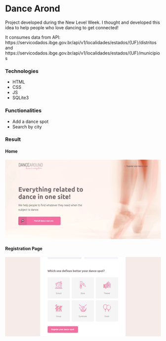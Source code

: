 <h1> Dance Arond </h1>

<p> Project developed during the New Level Week. I thought and developed this idea to help people who love dancing to get connected!</p>
<p> It consumes data from API: https://servicodados.ibge.gov.br/api/v1/localidades/estados/{UF}/distritos and https://servicodados.ibge.gov.br/api/v1/localidades/estados/{UF}/municipios </p>
                                

<h3> Technologies </h3>
<ul>
  <li>HTML</li>
  <li>CSS</li>
  <li>JS</li>
  <li>SQLite3</li>
</ul>

<h3> Functionalities </h3>
<ul>
  <li>Add a dance spot</li>
  <li>Search by city</li>
</ul>

<h3> Result </h3>

<h4><strong>Home</strong></h4>

<img src="public/assets/nlwindex.jpg">

<h4><strong>Registration Page</strong></h4>

<img src="public/assets/nlw3.jpg">




